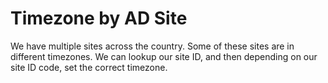 Timezone by AD Site
========

We have multiple sites across the country. Some of these sites are in different timezones.
We can lookup our site ID, and then depending on our site ID code, set the correct timezone.

